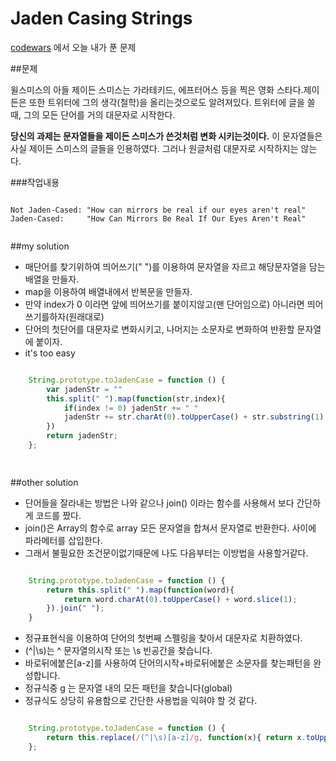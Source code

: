 Jaden Casing Strings
=============================================
[codewars](www.codewars.com) 에서 오늘 내가 푼 문제

##문제

윌스미스의 아들 제이든 스미스는  가라테키드, 에프터어스 등을 찍은 영화 스타다.제이든은 또한 트위터에 그의 생각(철학)을 올리는것으로도 알려져있다.
트위터에 글을 쓸 때, 그의 모든 단어를  거의  대문자로 시작한다.

**당신의 과제는 문자열들을 제이든 스미스가 쓴것처럼 변화 시키는것이다.** 이 문자열들은 사실 제이든 스미스의 글들을 인용하였다.
그러나 원글처럼 대문자로 시작하지는 않는다.



###작업내용


```

Not Jaden-Cased: "How can mirrors be real if our eyes aren't real"
Jaden-Cased:     "How Can Mirrors Be Real If Our Eyes Aren't Real"
    

```



##my solution

- 매단어를 찾기위하여 띄어쓰기(" ")를 이용하여 문자열을 자르고 해당문자열을 담는 배열을 만들자.
- map을 이용하여 배열내에서 반복문을 만들자.
- 만약 index가 0 이라면 앞에 띄어쓰기를 붙이지않고(맨 단어임으로) 아니라면 띄어쓰기를하자(원래대로)
- 단어의 첫단어를 대문자로 변화시키고, 나머지는 소문자로 변화하여 반환할 문자열에 붙이자.
- it's too easy


```javascript

    String.prototype.toJadenCase = function () {
        var jadenStr = ""
        this.split(" ").map(function(str,index){
            if(index != 0) jadenStr += " "
            jadenStr += str.charAt(0).toUpperCase() + str.substring(1).toLowerCase()
        })
        return jadenStr;
    };

   
```




##other solution

- 단어들을 잘라내는 방법은 나와 같으나 join() 이라는 함수를 사용해서 보다 간단하게 코드를 짰다.
- join()은 Array의 함수로  array 모든 문자열을 합쳐서 문자열로 반환한다. 사이에 파라메터를 삽입한다.
- 그래서 불필요한 조건문이없기때문에 나도 다음부터는 이방법을 사용할거같다.

```javascript

    String.prototype.toJadenCase = function () { 
        return this.split(" ").map(function(word){
            return word.charAt(0).toUpperCase() + word.slice(1);
        }).join(" ");
    }

```

- 정규표현식을 이용하여 단어의 첫번째 스펠링을 찾아서 대문자로 치환하였다.
- (^|\s)는 ^ 문자열의시작  또는 \s 빈공간을 찾습니다.
- 바로뒤에붙은[a-z]를 사용하여 단어의시작+바로뒤에붙은 소문자를 찾는패턴을 완성합니다.
- 정규식중 g 는 문자열 내의 모든 패턴을 찾습니다(global)
- 정규식도 상당히 유용함으로 간단한 사용법을 익혀야 할 것 같다. 
 
```javascript

    String.prototype.toJadenCase = function () {
        return this.replace(/(^|\s)[a-z]/g, function(x){ return x.toUpperCase(); });
    };

```

